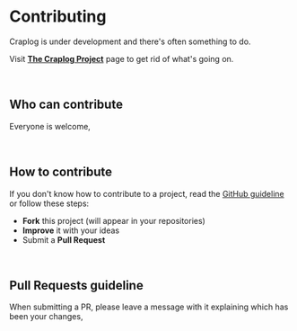 # Contributing

Craplog is under development and there's often something to do.

Visit [**The Craplog Project**](https://github.com/users/elB4RTO/projects/1) page to get rid of what's going on.

<br/>

## Who can contribute

Everyone is welcome,

<br/>

## How to contribute

If you don't know how to contribute to a project, read the [GitHub guideline](https://docs.github.com/en/get-started/quickstart/contributing-to-projects) or follow these steps:
  - **Fork** this project (will appear in your repositories)
  - **Improve** it with your ideas
  - Submit a **Pull Request**

<br/>

## Pull Requests guideline

When submitting a PR, please leave a message with it explaining which has been your changes,

<br/>
